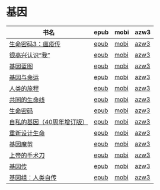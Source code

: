 # 基因

| 书名 | epub | mobi | azw3 |
| --- | --- | --- | --- |
| [生命密码3：瘟疫传](http://ct.dalanmei.com/f/31084289-771246273-2e9667) | [epub](http://ct.dalanmei.com/f/31084289-771246273-2e9667) | [mobi](http://ct.dalanmei.com/f/31084289-771230646-a1e73a) | [azw3](http://ct.dalanmei.com/f/31084289-771235971-561dc5) |
| [很高兴认识“我”](http://ct.dalanmei.com/f/31084289-570315703-3c5e4b) | [epub](http://ct.dalanmei.com/f/31084289-570315703-3c5e4b) | [mobi](http://ct.dalanmei.com/f/31084289-570163263-b860e1) | [azw3](http://ct.dalanmei.com/f/31084289-571380568-e7c887) |
| [基因蓝图](http://ct.dalanmei.com/f/31084289-572112924-4ef7a3) | [epub](http://ct.dalanmei.com/f/31084289-572112924-4ef7a3) | [mobi](http://ct.dalanmei.com/f/31084289-571722134-0958cd) | [azw3](http://ct.dalanmei.com/f/31084289-572120004-2c6b18) |
| [基因与命运](http://ct.dalanmei.com/f/31084289-572115048-b5f190) | [epub](http://ct.dalanmei.com/f/31084289-572115048-b5f190) | [mobi](http://ct.dalanmei.com/f/31084289-571709875-5e0a3a) | [azw3](http://ct.dalanmei.com/f/31084289-572135961-84bda1) |
| [人类的旅程](http://ct.dalanmei.com/f/31084289-572115276-2071e4) | [epub](http://ct.dalanmei.com/f/31084289-572115276-2071e4) | [mobi](http://ct.dalanmei.com/f/31084289-571709000-757476) | [azw3](http://ct.dalanmei.com/f/31084289-572136836-9d9f38) |
| [共同的生命线](http://ct.dalanmei.com/f/31084289-571806739-5fab26) | [epub](http://ct.dalanmei.com/f/31084289-571806739-5fab26) | [mobi](http://ct.dalanmei.com/f/31084289-571538677-4ce0a5) | [azw3](http://ct.dalanmei.com/f/31084289-572195946-c8ac09) |
| [生命密码](http://ct.dalanmei.com/f/31084289-571812850-392f8f) | [epub](http://ct.dalanmei.com/f/31084289-571812850-392f8f) | [mobi](http://ct.dalanmei.com/f/31084289-571542904-10265e) | [azw3](http://ct.dalanmei.com/f/31084289-572014255-14944b) |
| [自私的基因（40周年增订版）](http://ct.dalanmei.com/f/31084289-571820236-6c05a7) | [epub](http://ct.dalanmei.com/f/31084289-571820236-6c05a7) | [mobi](http://ct.dalanmei.com/f/31084289-571548715-e3f578) | [azw3](http://ct.dalanmei.com/f/31084289-572058866-41e6b9) |
| [重新设计生命](http://ct.dalanmei.com/f/31084289-571833467-20f6a8) | [epub](http://ct.dalanmei.com/f/31084289-571833467-20f6a8) | [mobi](http://ct.dalanmei.com/f/31084289-571549671-6ed353) | [azw3](http://ct.dalanmei.com/f/31084289-572065614-19aba0) |
| [基因魔剪](http://ct.dalanmei.com/f/31084289-571986988-9bb9a2) | [epub](http://ct.dalanmei.com/f/31084289-571986988-9bb9a2) | [mobi](http://ct.dalanmei.com/f/31084289-571561123-7abb10) | [azw3](http://ct.dalanmei.com/f/31084289-571839622-4d63de) |
| [上帝的手术刀](http://ct.dalanmei.com/f/31084289-571733637-e55b04) | [epub](http://ct.dalanmei.com/f/31084289-571733637-e55b04) | [mobi](http://ct.dalanmei.com/f/31084289-571584915-c94649) | [azw3](http://ct.dalanmei.com/f/31084289-571849918-9385c9) |
| [基因传](None) | [epub](None) | [mobi](None) | [azw3](None) |
| [基因组：人类自传](None) | [epub](None) | [mobi](None) | [azw3](None) |
